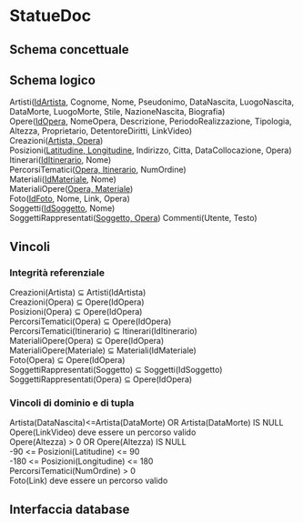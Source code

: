 # StatueDoc
## Schema concettuale


## Schema logico
Artisti(<u>IdArtista</u>, Cognome, Nome, Pseudonimo, DataNascita, LuogoNascita, DataMorte, LuogoMorte, Stile, NazioneNascita, Biografia)  
Opere(<u>IdOpera</u>, NomeOpera, Descrizione, PeriodoRealizzazione, Tipologia, Altezza, Proprietario, DetentoreDiritti, LinkVideo)  
Creazioni(<u>Artista, Opera</u>)  
Posizioni(<u>Latitudine, Longitudine</u>, Indirizzo, Citta, DataCollocazione, Opera)  
Itinerari(<u>IdItinerario</u>, Nome)  
PercorsiTematici(<u>Opera, Itinerario</u>, NumOrdine)  
Materiali(<u>IdMateriale</u>, Nome)  
MaterialiOpere(<u>Opera, Materiale</u>)  
Foto(<u>IdFoto</u>, Nome, Link, Opera)  
Soggetti(<u>IdSoggetto</u>, Nome)  
SoggettiRappresentati(<u>Soggetto, Opera</u>)
Commenti(Utente, Testo)

## Vincoli
### Integrità referenziale
Creazioni(Artista) ⊆ Artisti(IdArtista)  
Creazioni(Opera) ⊆ Opere(IdOpera)  
Posizioni(Opera) ⊆ Opere(IdOpera)  
PercorsiTematici(Opera) ⊆ Opere(IdOpera)  
PercorsiTematici(Itinerario) ⊆ Itinerari(IdItinerario)  
MaterialiOpere(Opera) ⊆ Opere(IdOpera)  
MaterialiOpere(Materiale) ⊆ Materiali(IdMateriale)  
Foto(Opera) ⊆ Opere(IdOpera)  
SoggettiRappresentati(Soggetto) ⊆ Soggetti(IdSoggetto)  
SoggettiRappresentati(Opera) ⊆ Opere(IdOpera)  

### Vincoli di dominio e di tupla
Artista(DataNascita)<=Artista(DataMorte) OR Artista(DataMorte) IS NULL  
Opere(LinkVideo) deve essere un percorso valido  
Opere(Altezza) > 0 OR Opere(Altezza) IS NULL  
-90 <= Posizioni(Latitudine) <= 90  
-180 <= Posizioni(Longitudine) <= 180  
PercorsiTematici(NumOrdine) > 0  
Foto(Link) deve essere un percorso valido  

## Interfaccia database


